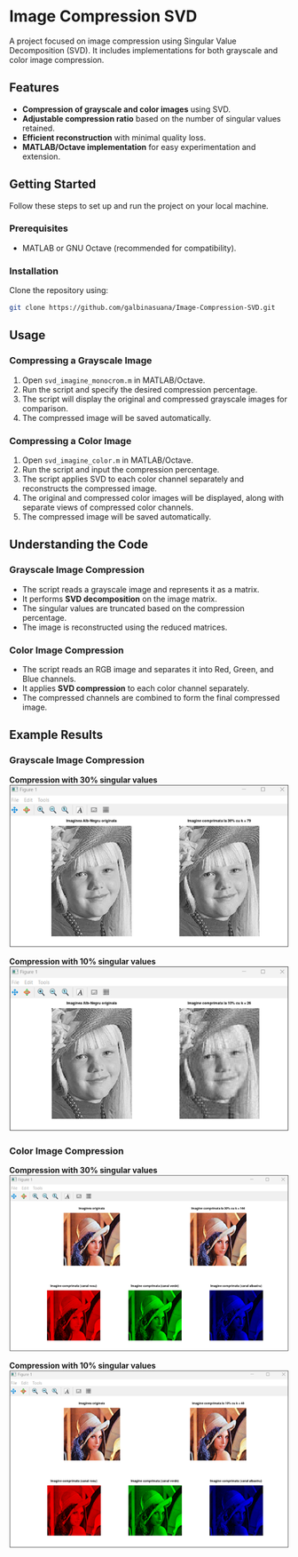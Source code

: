 # Image Compression SVD

A project focused on image compression using Singular Value Decomposition (SVD). It includes implementations for both grayscale and color image compression.

## Features

- **Compression of grayscale and color images** using SVD.
- **Adjustable compression ratio** based on the number of singular values retained.
- **Efficient reconstruction** with minimal quality loss.
- **MATLAB/Octave implementation** for easy experimentation and extension.

## Getting Started

Follow these steps to set up and run the project on your local machine.

### Prerequisites

- MATLAB or GNU Octave (recommended for compatibility).

### Installation

Clone the repository using:

```bash
git clone https://github.com/galbinasuana/Image-Compression-SVD.git
```

## Usage

### Compressing a Grayscale Image

1. Open `svd_imagine_monocrom.m` in MATLAB/Octave.
2. Run the script and specify the desired compression percentage.
3. The script will display the original and compressed grayscale images for comparison.
4. The compressed image will be saved automatically.

### Compressing a Color Image

1. Open `svd_imagine_color.m` in MATLAB/Octave.
2. Run the script and input the compression percentage.
3. The script applies SVD to each color channel separately and reconstructs the compressed image.
4. The original and compressed color images will be displayed, along with separate views of compressed color channels.
5. The compressed image will be saved automatically.

## Understanding the Code

### Grayscale Image Compression

- The script reads a grayscale image and represents it as a matrix.
- It performs **SVD decomposition** on the image matrix.
- The singular values are truncated based on the compression percentage.
- The image is reconstructed using the reduced matrices.

### Color Image Compression

- The script reads an RGB image and separates it into Red, Green, and Blue channels.
- It applies **SVD compression** to each color channel separately.
- The compressed channels are combined to form the final compressed image.

## Example Results

### Grayscale Image Compression

**Compression with 30% singular values**  
![Grayscale Compression 30%](images/grayscale_30.png)

**Compression with 10% singular values**  
![Grayscale Compression 10%](images/grayscale_10.png)

### Color Image Compression

**Compression with 30% singular values**  
![Color Compression 30%](images/color_30.png)

**Compression with 10% singular values**  
![Color Compression 10%](images/color_10.png)
